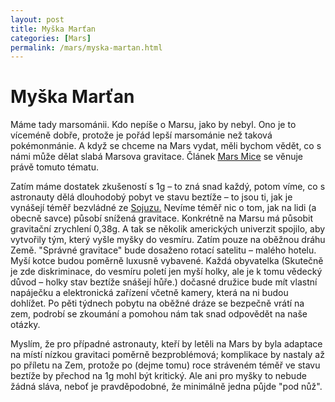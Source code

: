 ```yaml
---
layout: post
title: Myška Marťan
categories: [Mars]
permalink: /mars/myska-martan.html
---
```

# Myška Marťan

Máme tady marsománii. Kdo nepíše o Marsu, jako by nebyl. Ono je to víceméně dobře, protože je pořád lepší marsománie než taková pokémonmánie. A když se chceme na Mars vydat, měli bychom vědět, co s námi může dělat slabá Marsova gravitace. Článek [Mars Mice](http://science.nasa.gov/headlines/y2004/20jan_marsmice.htm?list1101990) se věnuje právě tomuto tématu.

Zatím máme dostatek zkušeností s 1g – to zná snad každý, potom víme, co s astronauty dělá dlouhodobý pobyt ve stavu beztíže – to jsou ti, jak je vynášejí téměř bezvládné ze [Sojuzu.](http://mek.kosmo.cz/pil_lety/rusko/sojuz_tm/sojuz_tm.htm) Nevíme téměř nic o tom, jak na lidi (a obecně savce) působí snížená gravitace. Konkrétně na Marsu má působit gravitační zrychlení 0,38g. A tak se několik amerických univerzit spojilo, aby vytvořily tým, který vyšle myšky do vesmíru. Zatím pouze na oběžnou dráhu Země. "Správné gravitace" bude dosaženo rotací satelitu – malého hotelu. Myší kotce budou poměrně luxusně vybavené. Každá obyvatelka (Skutečně je zde diskriminace, do vesmíru poletí jen myší holky, ale je k tomu vědecký důvod – holky stav beztíže snášejí hůře.) dočasné družice bude mít vlastní napáječku a elektronická zařízení včetně kamery, která na ni budou dohlížet. Po pěti týdnech pobytu na oběžné dráze se bezpečně vrátí na zem, podrobí se zkoumání a pomohou nám tak snad odpovědět na naše otázky.

Myslím, že pro případné astronauty, kteří by letěli na Mars by byla adaptace na místí nízkou gravitaci poměrně bezproblémová; komplikace by nastaly až po příletu na Zem, protože po (dejme tomu) roce stráveném téměř ve stavu beztíže by přechod na 1g mohl být kritický. Ale ani pro myšky to nebude žádná sláva, neboť je pravděpodobné, že minimálně jedna půjde "pod nůž".

